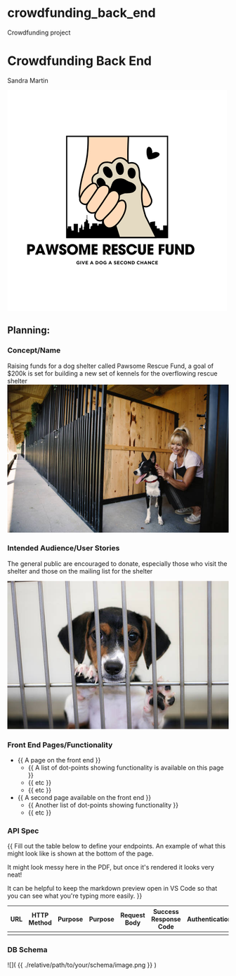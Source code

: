 # crowdfunding_back_end
Crowdfunding project
# Crowdfunding Back End
Sandra Martin 

![Logo](<pawsome rescue fund.png>)

## Planning:
### Concept/Name
Raising funds for a dog shelter called Pawsome Rescue Fund, a goal of $200k is set for building a new set of kennels for the overflowing rescue shelter
![New proposed home](<Shelted dog in new home.jpg>)


### Intended Audience/User Stories
The general public are encouraged to donate, especially those who visit the shelter and those on the mailing list for the shelter 

![Shelter Dog](<shelter dog behind bars.jpg>)


### Front End Pages/Functionality
- {{ A page on the front end }}
    - {{ A list of dot-points showing functionality is available on this page }}
    - {{ etc }}
    - {{ etc }}
- {{ A second page available on the front end }}
    - {{ Another list of dot-points showing functionality }}
    - {{ etc }}

### API Spec
{{ Fill out the table below to define your endpoints. An example of what this might look like is shown at the bottom of the page. 

It might look messy here in the PDF, but once it's rendered it looks very neat! 

It can be helpful to keep the markdown preview open in VS Code so that you can see what you're typing more easily. }}

| URL | HTTP Method | Purpose | Purpose | Request Body | Success Response Code | Authentication/Authorisation |
| --- | ----------- | ------- | ------- | ------------ | --------------------- | ---------------------------- |
|     |             |         |         |              |                       |                              |

### DB Schema
![]( {{ ./relative/path/to/your/schema/image.png }} )